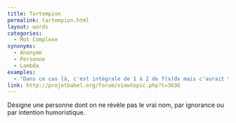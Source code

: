```yaml
---
title: Tartempion
permalink: tartempion.html
layout: words
categories:
  - Mot Complexe
synonyms:
  - Anonyme
  - Personne
  - Lambda
examples:
  - "Dans ce cas là, c'est intégrale de 1 à 2 de f(x)dx mais c'aurait tout aussi bien pu être f(tartempion)d(tartempion) ! La variable est muette, en fait..."
link: http://projetbabel.org/forum/viewtopic.php?t=3636
---
```


Désigne une personne dont on ne révèle pas le vrai nom, par ignorance ou par intention humoristique.

